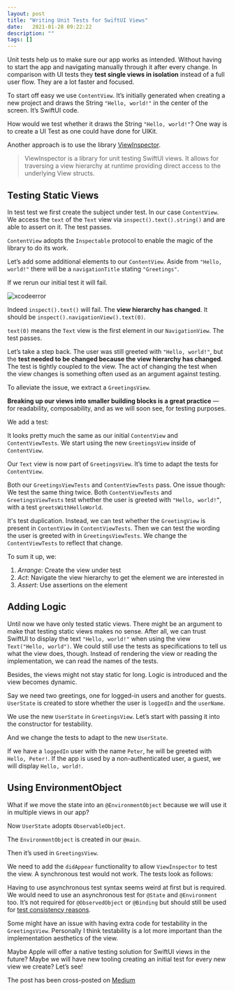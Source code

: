 ```yaml
---
layout: post
title: "Writing Unit Tests for SwiftUI Views"
date:   2021-01-28 09:22:22
description: ""
tags: []
---
```


Unit tests help us to make sure our app works as intended. Without having to start the app and navigating manually through it after every change. In comparison with UI tests they __test single views in isolation__ instead of a full user flow. They are a lot faster and focused.

To start off easy we use `ContentView`. It’s initially generated when creating a new project and draws the String `"Hello, world!"` in the center of the screen. It’s SwiftUI code.

<script src="https://gist.github.com/axelhodler/d06cb1517968105ed50b37c790ff10ea.js"></script>

How would we test whether it draws the String `"Hello, world!"`? One way is to create a UI Test as one could have done for UIKit.

Another approach is to use the library [ViewInspector](https://github.com/nalexn/ViewInspector).

> ViewInspector is a library for unit testing SwiftUI views. It allows for traversing a view hierarchy at runtime providing direct access to the underlying View structs.

## Testing Static Views

In test test we first create the subject under test. In our case `ContentView`. We access the `text` of the `Text` view via `inspect().text().string()` and are able to assert on it. The test passes.

<script src="https://gist.github.com/axelhodler/92d88a23e9b1b5a3ab191e12545d8437.js"></script>

`ContentView` adopts the `Inspectable` protocol to enable the magic of the library to do its work.

Let’s add some additional elements to our `ContentView`. Aside from `"Hello, world!"` there will be a `navigationTitle` stating `"Greetings"`.

<script src="https://gist.github.com/axelhodler/4b501edea9cf3df1738ee7ac01c84f3c.js"></script>

If we rerun our initial test it will fail.

![xcodeerror](https://www.dropbox.com/s/11bvwqptb88mcqc/xcode_error.png?raw=1)

Indeed `inspect().text()` will fail. The __view hierarchy has changed__. It should be `inspect().navigationView().text(0)`.

<script src="https://gist.github.com/axelhodler/103380296cd709a5547d04b8722812cd.js"></script>

`text(0)` means the `Text` view is the first element in our `NavigationView`. The test passes.

Let’s take a step back. The user was still greeted with `"Hello, world!"`, but the __test needed to be changed because the view hierarchy has changed__. The test is tightly coupled to the view. The act of changing the test when the view changes is something often used as an argument against testing.

To alleviate the issue, we extract a `GreetingsView`.

__Breaking up our views into smaller building blocks is a great practice__ — for readability, composability, and as we will soon see, for testing purposes.

<script src="https://gist.github.com/axelhodler/86df175edb2ec8287d8b90ff55020c2d.js"></script>

We add a test:

<script src="https://gist.github.com/axelhodler/afc0779fe9b991aab6d8e5bf647c4313.js"></script>

It looks pretty much the same as our initial `ContentView` and `ContentViewTests`. We start using the new `GreetingsView` inside of `ContentView`.

<script src="https://gist.github.com/axelhodler/5e226103f0860cfac826df7548c4fe6b.js"></script>

Our `Text` view is now part of `GreetingsView`. It’s time to adapt the tests for `ContentView`.

<script src="https://gist.github.com/axelhodler/8f59d925d6d9fb9e5e75c799ee29010f.js"></script>

Both our `GreetingsViewTests` and `ContentViewTests` pass. One issue though: We test the same thing twice. Both `ContentViewTests` and `GreetingsViewTests` test whether the user is greeted with `"Hello, world!”`, with a test `greetsWithHelloWorld`.

It's test duplication. Instead, we can test whether the `GreetingView` is present in `ContentView` in `ContentViewTests`. Then we can test the wording the user is greeted with in `GreetingsViewTests`. We change the `ContentViewTests` to reflect that change.

<script src="https://gist.github.com/axelhodler/265457139ba2da11bb59d929593f80ec.js"></script>

To sum it up, we:
1. _Arrange_: Create the view under test
2. _Act_: Navigate the view hierarchy to get the element we are interested in
3. _Assert_: Use assertions on the element

## Adding Logic

Until now we have only tested static views. There might be an argument to make that testing static views makes no sense. After all, we can trust SwiftUI to display the text `"Hello, world!"` when using the view `Text("Hello, world")`. We could still use the tests as specifications to tell us what the view does, though. Instead of rendering the view or reading the implementation, we can read the names of the tests.

Besides, the views might not stay static for long. Logic is introduced and the view becomes dynamic.

Say we need two greetings, one for logged-in users and another for guests. `UserState` is created to store whether the user is `loggedIn` and the `userName`.

<script src="https://gist.github.com/axelhodler/cff796a230477e6327e8f98babe637be.js"></script>

We use the new `UserState` in `GreetingsView`. Let’s start with passing it into the constructor for testability.

<script src="https://gist.github.com/axelhodler/e788dfe6b4484837f3bcd1229e4ea406.js"></script>

And we change the tests to adapt to the new `UserState`.

<script src="https://gist.github.com/axelhodler/2ba2c5283fe9f840eeb50f6361355544.js"></script>

If we have a `loggedIn` user with the name `Peter`, he will be greeted with `Hello, Peter!`. If the app is used by a non-authenticated user, a guest, we will display `Hello, world!`.

## Using EnvironmentObject

What if we move the state into an `@EnvironmentObject` because we will use it in multiple views in our app?

Now `UserState` adopts `ObservableObject`.

<script src="https://gist.github.com/axelhodler/33eb1b5d5ca6c03a2cea44c1fdf4112b.js"></script>

The `EnvironmentObject` is created in our `@main`.

<script src="https://gist.github.com/axelhodler/0ece626c4306b83a81b5d4797b4c2d01.js"></script>

Then it’s used in `GreetingsView`.

<script src="https://gist.github.com/axelhodler/8814ab3ea800924e385b27a74fa22639.js"></script>

We need to add the `didAppear` functionality to allow `ViewInspector` to test the view. A synchronous test would not work. The tests look as follows:

<script src="https://gist.github.com/axelhodler/62faf3ff5ef60166409796200d7d00a7.js"></script>

Having to use asynchronous test syntax seems weird at first but is required. We would need to use an asynchronous test for `@State` and `@Environment` too. It’s not required for `@ObservedObject` or `@Binding` but should still be used for [test consistency reasons](https://github.com/nalexn/ViewInspector/blob/master/guide.md#views-using-observedobject).

Some might have an issue with having extra code for testability in the `GreetingsView`. Personally I think testability is a lot more important than the implementation aesthetics of the view.

Maybe Apple will offer a native testing solution for SwiftUI views in the future? Maybe we will have new tooling creating an initial test for every new view we create? Let’s see!

The post has been cross-posted on [Medium](https://betterprogramming.pub/writing-unit-tests-for-swiftui-views-11aa5eb48d8e)
